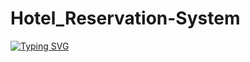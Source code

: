 # Hotel_Reservation-System
[![Typing SVG](https://readme-typing-svg.herokuapp.com?size=20&duration=7000&width=850&lines=Simple+Hotel+Reservation+System+using+JavaFx+-+Blue+Ocean+Hotel)](https://git.io/typing-svg)
